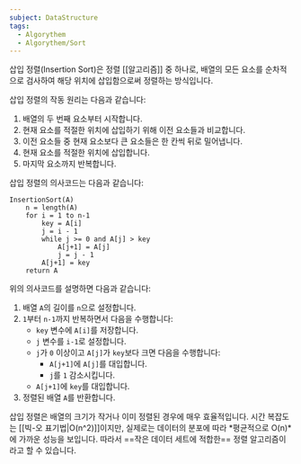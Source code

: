 ```yaml
---
subject: DataStructure
tags:
  - Algorythem
  - Algorythem/Sort
---
```


삽입 정렬(Insertion Sort)은 정렬 [[알고리즘]] 중 하나로, 배열의 모든 요소를 순차적으로 검사하여 해당 위치에 삽입함으로써 정렬하는 방식입니다.

삽입 정렬의 작동 원리는 다음과 같습니다:

1. 배열의 두 번째 요소부터 시작합니다.
2. 현재 요소를 적절한 위치에 삽입하기 위해 이전 요소들과 비교합니다.
3. 이전 요소들 중 현재 요소보다 큰 요소들은 한 칸씩 뒤로 밀어냅니다.
4. 현재 요소를 적절한 위치에 삽입합니다.
5. 마지막 요소까지 반복합니다.

삽입 정렬의 의사코드는 다음과 같습니다:

```
InsertionSort(A)
    n = length(A)
    for i = 1 to n-1
        key = A[i]
        j = i - 1
        while j >= 0 and A[j] > key
            A[j+1] = A[j]
            j = j - 1
        A[j+1] = key
    return A
```

위의 의사코드를 설명하면 다음과 같습니다:

1. 배열 `A`의 길이를 `n`으로 설정합니다.
2. `1`부터 `n-1`까지 반복하면서 다음을 수행합니다:
   - `key` 변수에 `A[i]`를 저장합니다.
   - `j` 변수를 `i-1`로 설정합니다.
   - `j`가 `0` 이상이고 `A[j]`가 `key`보다 크면 다음을 수행합니다:
     - `A[j+1]`에 `A[j]`를 대입합니다.
     - `j`를 `1` 감소시킵니다.
   - `A[j+1]`에 `key`를 대입합니다.
3. 정렬된 배열 `A`를 반환합니다.

삽입 정렬은 배열의 크기가 작거나 이미 정렬된 경우에 매우 효율적입니다. 시간 복잡도는 [[빅-오 표기법|O(n^2)]]이지만, 실제로는 데이터의 분포에 따라 *평균적으로 O(n)*에 가까운 성능을 보입니다. 따라서 ==작은 데이터 세트에 적합한== 정렬 알고리즘이라고 할 수 있습니다. 
